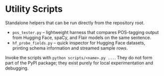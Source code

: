 # Utility Scripts

Standalone helpers that can be run directly from the repository root.

- `pos_tester.py` – lightweight harness that compares POS-tagging output from
  Hugging Face, spaCy, and Flair models on the same sentence.
- `hf_probe_fields.py` – quick inspector for Hugging Face datasets, printing
  schema information and streamed sample rows.

Invoke the scripts with `python scripts/<name>.py ...`. They do not form part of
the PyPI package; they exist purely for local experimentation and debugging.
